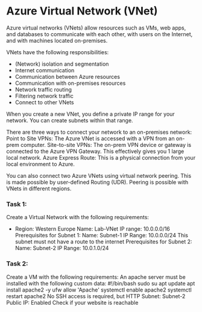 # Azure Virtual Network (VNet)

Azure virtual networks (VNets) allow resources such as VMs, web apps, and databases to communicate with each other, with users on the Internet, and with machines located on-premises.

VNets have the following responsibilities:

- (Network) isolation and segmentation
- Internet communication
- Communication between Azure resources
- Communication with on-premises resources
- Network traffic routing
- Filtering network traffic
- Connect to other VNets

When you create a new VNet, you define a private IP range for your network. You can create subnets within that range.

There are three ways to connect your network to an on-premises network:
Point to Site VPNs:
The Azure VNet is accessed with a VPN from an on-prem computer.
Site-to-site VPNs:
The on-prem VPN device or gateway is connected to the Azure VPN Gateway. This effectively gives you 1 large local network.
Azure Express Route:
This is a physical connection from your local environment to Azure.

You can also connect two Azure VNets using virtual network peering. This is made possible by user-defined Routing (UDR). Peering is possible with VNets in different regions.



### Task 1:

Create a Virtual Network with the following requirements:

- Region: Western Europe
Name: Lab-VNet
IP range: 10.0.0.0/16
Prerequisites for Subnet 1:
Name: Subnet-1
IP Range: 10.0.0.0/24
This subnet must not have a route to the internet
Prerequisites for Subnet 2:
Name: Subnet-2
IP Range: 10.0.1.0/24

### Task 2:

Create a VM with the following requirements:
An apache server must be installed with the following custom data:
#!/bin/bash
sudo su
apt update
apt install apache2 -y
ufw allow 'Apache'
systemctl enable apache2
systemctl restart apache2
No SSH access is required, but HTTP
Subnet: Subnet-2
Public IP: Enabled
Check if your website is reachable